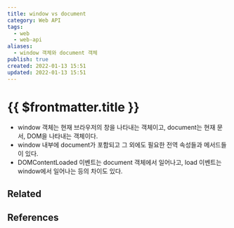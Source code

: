 ```yaml
---
title: window vs document
category: Web API
tags:
  - web
  - web-api
aliases:
  - window 객체와 document 객체
publish: true
created: 2022-01-13 15:51
updated: 2022-01-13 15:51
---
```


# {{ $frontmatter.title }}

- window 객체는 현재 브라우저의 창을 나타내는 객체이고, document는 현재 문서, DOM을 나타내는 객체이다.
- window 내부에 document가 포함되고 그 외에도 필요한 전역 속성들과 메서드들이 있다.
- DOMContentLoaded 이벤트는 document 객체에서 일어나고, load 이벤트는 window에서 일어나는 등의 차이도 있다.

## Related

## References
